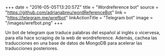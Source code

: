 +++
date = "2016-05-05T13:20:57Z"
title = "Wordreference bot"
source = "https://github.com/adrianabreu/wordReferenceBot"
link = "https://telegram.me/wrefbot"
linkActionTitle = "Telegram bot"
image = "/images/wrefbot.png"
+++

Un bot de telegram que traduce palabras del español al inglés o vicervesa, para ella hace scraping de la web de wordreference. Además, cachea las traducciones en una base de datos de MongoDB para acelerar las traducciones posteriores.
